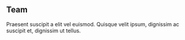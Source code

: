 ## Team
Praesent suscipit a elit vel euismod. Quisque velit ipsum, dignissim ac suscipit et, dignissim ut tellus.

